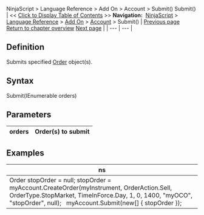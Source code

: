 ﻿
NinjaScript > Language Reference > Add On > Account > Submit()
Submit()
| << [Click to Display Table of Contents](submit.md) >> **Navigation:**     [NinjaScript](ninjascript-1.md) > [Language Reference](language_reference_wip-1.md) > [Add On](add_on-1.md) > [Account](account_class-1.md) > Submit() | [Previous page](strategies_account-1.md) [Return to chapter overview](account_class-1.md) [Next page](barsrequest-1.md) |
| --- | --- |
## Definition
Submits specified [Order](order-1.md) object(s).
 
## Syntax
Submit(IEnumerable<Order> orders)
 
## Parameters
| orders | Order(s) to submit |
| --- | --- |

## 
## Examples
| ns |
| --- |
| Order stopOrder = null; stopOrder = myAccount.CreateOrder(myInstrument, OrderAction.Sell, OrderType.StopMarket, TimeInForce.Day, 1, 0, 1400, "myOCO", "stopOrder", null);   myAccount.Submit(new[] { stopOrder }); |
